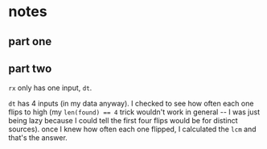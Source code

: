 # notes

## part one

## part two

`rx` only has one input, `dt`.

`dt` has 4 inputs (in my data anyway). I checked to see how often each one flips
to high (my `len(found) == 4` trick wouldn't work in general -- I was just being
lazy because I could tell the first four flips would be for distinct sources).
once I knew how often each one flipped, I calculated the `lcm` and that's the 
answer.